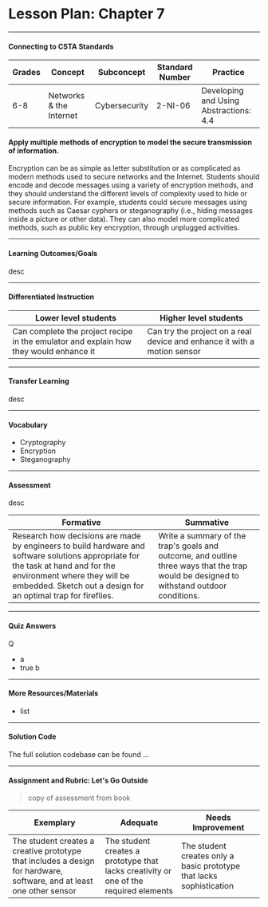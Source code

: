 # Lesson Plan: Chapter 7
---
#### Connecting to CSTA Standards

Grades | Concept | Subconcept | Standard Number | Practice
---|---|---|---|---
6-8 | Networks & the Internet | Cybersecurity | 2-NI-06 | Developing and Using Abstractions: 4.4 |

#### Apply multiple methods of encryption to model the secure transmission of information.

Encryption can be as simple as letter substitution or as complicated as modern methods used to secure networks and the Internet. Students should encode and decode messages using a variety of encryption methods, and they should understand the different levels of complexity used to hide or secure information. For example, students could secure messages using methods such as Caesar cyphers or steganography (i.e., hiding messages inside a picture or other data). They can also model more complicated methods, such as public key encryption, through unplugged activities.

---

#### Learning Outcomes/Goals

desc

---

#### Differentiated Instruction

Lower level students | Higher level students
---|---
Can complete the project recipe in the emulator and explain how they would enhance it | Can try the project on a real device and enhance it with a motion sensor

---

#### Transfer Learning

desc

---

#### Vocabulary

* Cryptography 
* Encryption 
* Steganography 



---

#### Assessment

desc

Formative | Summative
---|---
Research how decisions are made by engineers to build hardware and software solutions appropriate for the task at hand and for the environment where they will be embedded. Sketch out a design for an optimal trap for fireflies. | Write a summary of the trap's goals and outcome, and outline three ways that the trap would be designed to withstand outdoor conditions.

---

#### Quiz Answers

Q
 - a
 - <span class="highlight">true b</span>



---

#### More Resources/Materials

- list

---

#### Solution Code

The full solution codebase can be found ...

---

#### Assignment and Rubric: Let's Go Outside

> copy of assessment from book

Exemplary | Adequate | Needs Improvement 
---|---|---
The student creates a creative prototype that includes a design for hardware, software, and at least one other sensor | The student creates a prototype that lacks creativity or one of the required elements | The student creates only a basic prototype that lacks sophistication

